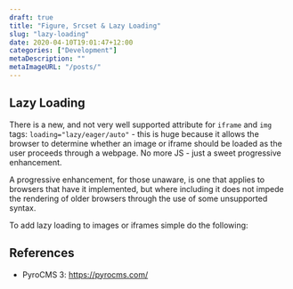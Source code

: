 ```yaml
---
draft: true
title: "Figure, Srcset & Lazy Loading"
slug: "lazy-loading"
date: 2020-04-10T19:01:47+12:00
categories: ["Development"]
metaDescription: ""
metaImageURL: "/posts/"
---
```


## Lazy Loading

There is a new, and not very well supported attribute for `iframe` and `img` tags: `loading="lazy/eager/auto"` - this is huge because it allows the browser to determine whether an image or iframe should be loaded as the user proceeds through a webpage. No more JS - just a sweet progressive enhancement.

A progressive enhancement, for those unaware, is one that applies to browsers that have it implemented, but where including it does not impede the rendering of older browsers through the use of some unsupported syntax.

To add lazy loading to images or iframes simple do the following:



## References
- PyroCMS 3: https://pyrocms.com/

[pyro-3]: https://pyrocms.com/
